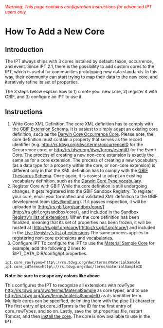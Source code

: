 <font color='red'>
<i>Warning: This page contains configuration instructions for advanced IPT users only</i>
</font>

# How To Add a New Core



## Introduction

The IPT always ships with 3 cores installed by default: taxon, occurrence, and event. Since IPT 2.1, there is the possibility to add custom cores to the IPT, which is useful for communities prototyping new data standards. In this way, their community can start trying to map their data to the new core, and iteratively refine its set of properties.

The 3 steps below explain how to 1) create your new core, 2) register it with GBIF, and 3) configure an IPT to use it.

## Instructions

  1. Write Core XML Definition
The core XML definition has to comply with the [GBIF Extension Schema](http://rs.gbif.org/schema/extension.xsd). It is easiest to simply adapt an existing core definition, such as the [Darwin Core Occurrence Core](http://rs.gbif.org/core/dwc_occurrence.xml). Please note, the core definition must contain a property that serves as the record identifier (e.g. http://rs.tdwg.org/dwc/terms/occurrenceID for the Occurrence core, or http://rs.tdwg.org/dwc/terms/eventID for the Event Core. The process of creating a new non-core extension is exactly the same as for a core extension. The process of creating a new vocabulary (as a data type for a property within the core, or non-core extension) is different only in that the XML definition has to comply with the [GBIF Thesaurus Schema](http://rs.gbif.org/schema/thesaurus.xsd). Once again, it is easiest to adapt an existing vocabulary definition, such as the [Darwin Core Type vocabulary](http://rs.gbif.org/vocabulary/dwc/basis_of_record.xml).
  2. Register Core with GBIF
While the core definition is still undergoing changes, it gets registered into the GBIF Sandbox Registry. To register your core, email your formatted and validated XML definition to the GBIF development team (dev@gbif.org). If it passes inspection, it will be uploaded to [http://rs.gbif.org/sandbox/core/](http://rs.gbif.org/sandbox/core/), and included in the [Sandbox Registry's list of extensions](http://gbrdsdev.gbif.org/registry/extensions.json). When the core definition has been finalized, meaning that its set of properties has been frozen, it will be hosted at [http://rs.gbif.org/core/](http://rs.gbif.org/core/) and included in the [Live Registry's list of extensions](http://gbrds.gbif.org/registry/extensions.json) The same process applies to registering non-core extensions and vocabularies.
  3. Configure IPT
To configure the IPT to use the [Material Sample Core](http://rs.gbif.org/sandbox/core/dwc_material_sample.xml) for example, add the following 2 lines to $IPT\_DATA\_DIR/config/ipt.properties.
```
ipt.core_rowTypes=http\://rs.tdwg.org/dwc/terms/MaterialSample 
ipt.core_idTerms=http\://rs.tdwg.org/dwc/terms/materialSampleID
```
**Note: be sure to escape any colons like above** 

This configures the IPT to recognize all extensions with rowType http://rs.tdwg.org/dwc/terms/MaterialSample as core types, and to use http://rs.tdwg.org/dwc/terms/materialSampleID as its identifier term. Multiple cores can be specified, delimiting them with the pipe (|) character. The first entry of ipt.core\_idTerms is the ID for the first entry of core\_rowTypes, and so on. Lastly, save the ipt.properties file, restart Tomcat, and then [install the core](https://github.com/gbif/ipt/wiki/IPT2ManualNotes.wiki#install-extension). The core is now available to use in the IPT.